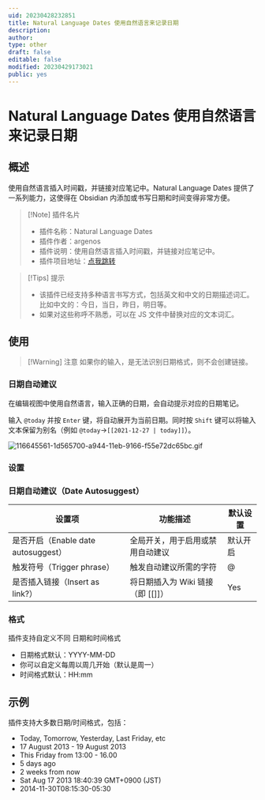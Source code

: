 ```yaml
---
uid: 20230428232851
title: Natural Language Dates 使用自然语言来记录日期
description: 
author: 
type: other
draft: false
editable: false
modified: 20230429173021
public: yes
---
```


# Natural Language Dates 使用自然语言来记录日期

## 概述

使用自然语言插入时间戳，并链接对应笔记中。Natural Language Dates 提供了一系列能力，这使得在 Obsidian 内添加或书写日期和时间变得非常方便。

> [!Note] 插件名片
> - 插件名称：Natural Language Dates
> - 插件作者：argenos
> - 插件说明：使用自然语言插入时间戳，并链接对应笔记中。
> - 插件项目地址：[点我跳转](https://github.com/argenos/nldates-obsidian)

>[!Tips] 提示
>- 该插件已经支持多种语言书写方式，包括英文和中文的日期描述词汇。比如中文的：今日，当日，昨日，明日等。
>- 如果对这些称呼不熟悉，可以在 JS 文件中替换对应的文本词汇。

## 使用

>[!Warning] 注意
>如果你的输入，是无法识别日期格式，则不会创建链接。

### 日期自动建议

在编辑视图中使用自然语言，输入正确的日期，会自动提示对应的日期笔记。

输入 `@today` 并按 `Enter` 键，将自动展开为当前日期。同时按 `Shift` 键可以将输入文本保留为别名（例如 `@today`→`[[2021-12-27 | today]]`）。

![116645561-1d565700-a944-11eb-9166-f55e72dc65bc.gif](https://cdn.pkmer.cn/images/a7607c768ef450c1973411cf249a3aab_MD5.gif)

### 设置

### 日期自动建议（Date Autosuggest）

| 设置项                              | 功能描述                             | 默认设置 |
| ----------------------------------- | ------------------------------------ | -------- |
| 是否开启（Enable date autosuggest） | 全局开关，用于启用或禁用自动建议     | 默认开启 |
| 触发符号（Trigger phrase）          | 触发自动建议所需的字符               | @        |
| 是否插入链接（Insert as link?）     | 将日期插入为 Wiki 链接（即 [[<date>]]） | Yes      |

### 格式

插件支持自定义不同 日期和时间格式

- 日期格式默认：YYYY-MM-DD
- 你可以自定义每周以周几开始（默认是周一）
- 时间格式默认：HH:mm

## 示例

插件支持大多数日期/时间格式，包括：

- Today, Tomorrow, Yesterday, Last Friday, etc
- 17 August 2013 - 19 August 2013
- This Friday from 13:00 - 16.00
- 5 days ago
- 2 weeks from now
- Sat Aug 17 2013 18:40:39 GMT+0900 (JST)
- 2014-11-30T08:15:30-05:30